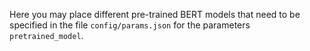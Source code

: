 Here you may place different pre-trained BERT models that need to be specified in the file `config/params.json` for the parameters `pretrained_model`.
